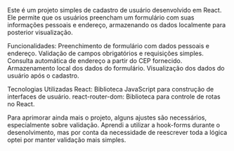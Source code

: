 Este é um projeto simples de cadastro de usuário desenvolvido em React. Ele permite que os usuários preencham um formulário com suas informações pessoais e endereço, armazenando os dados localmente para posterior visualização.

Funcionalidades:
Preenchimento de formulário com dados pessoais e endereço.
Validação de campos obrigatórios e requisições simples.
Consulta automática de endereço a partir do CEP fornecido.
Armazenamento local dos dados do formulário.
Visualização dos dados do usuário após o cadastro.

Tecnologias Utilizadas
React: Biblioteca JavaScript para construção de interfaces de usuário.
react-router-dom: Biblioteca para controle de rotas no React.

Para aprimorar ainda mais o projeto, alguns ajustes são necessários, especialmente sobre validação. Aprendi a utilizar a hook-forms durante o desenolvimento, mas por conta da necessidade de reescrever toda a lógica optei por manter validação mais simples.
